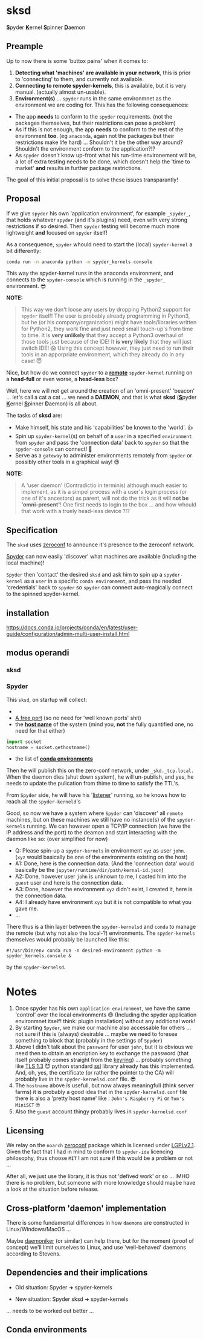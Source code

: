 # sksd
<ins>**S**</ins>pyder <ins>**K**</ins>ernel <ins>**S**</ins>pinner <ins>**D**</ins>aemon


## Preample

Up to now there is some 'buttox pains' when it comes to:
1. **Detecting what 'machines' are available in your network**, this is prior to 'connecting' to them, and currently not available.
2. **Connecting to remote spyder-kernels**, this is available, but it is very manual. (actually almost un-usable).
3. **Environment(s)** ... `spyder` runs in the same environmnet as the environment we are coding for. This has the following consequences:
  - The app **needs** to conform to the `spyder` requirements. (not the packages themselves, but their restrictions can pose a problem)
  - As if this is not enough, the app **needs** to conform to the rest of the environment **too**. (eg `anaconda`, again not the packages but their restrictions make life hard) ... Shouldn't it be the other way around? Shouldn't the environment conform to the application?!?
  - As `spyder` doesn't know up-front what his run-time environement will be, a lot of extra testing needs to be done, which doesn't help the 'time to market' **and** results in further package restrictions.
  
The goal of this initial proposal is to solve these issues transparantly!

## Proposal

If we give `spyder` his own 'application environment', for example `_spyder_`, that holds whatever `spyder` (and it's plugins) need, even with very strong restrictions if so desired. Then `spyder` testing will become much more lightweight **and** focused on `spyder` itself!

As a consequence, `spyder` whould need to start the (local) `spyder-kernel` a bit differently:
```sh
conda run -n anaconda python -m spyder_kernels.console
```
This way the spyder-kernel runs in the anaconda environment, and connects to the `spyder-console` which is running in the `_spyder_` environment. 😎

**NOTE:**
> This way we don't loose any users by dropping Python2 support for `spyder` itself! The user is probably already programming in Python3, but he (or his company/organization) might have tools/libraries written for Python2, they work fine and just need small touch-up's from time to time. It is **very unlikely** that they accept a Python3 overhaul of those tools just because of the IDE! It **is very likely** that they will just switch IDE! 😱 Using this concept however, they just need to run their tools in an apporpriate environment, which they already do in any case! 😇

Nice, but how do we connect `spyder` to a <ins>**remote**</ins> `spyder-kernel` running on a **head-full** or even worse, a **head-less** box? 

Well, here we will not get around the creation of an 'omni-present' 'beacon' ... let's call a cat a cat ... we need a **DAEMON**, and that is what **sksd** (<ins>**S**</ins>pyder <ins>**K**</ins>ernel <ins>**S**</ins>pinner **D**aemon) is all about.

The tasks of **sksd** are:

- Make himself, his state and his 'capabilities' be known to the 'world'. 👍
- Spin up `spyder-kernel`(s) on behalf of a `user` in a specified `environment` from `spyder` and pass the 'connection data' back to `spyder` so that the `spyder-console` can connect! 🎉
- Serve as a `gateway` to administer environments remotely from `spyder` or possibly other tools in a graphical way! 😍

**NOTE:**
> A 'user daemon' (Contradictio in terminis) although much easier to implement, as it is a simpel process with a user's login process (or one of it's ancestors) as parent, will not do the trick as it will **not be 'omni-present'**! One first needs to login to the box ... and how whould that work with a truely head-less device ?!?

## Specification

The `sksd` uses [zeroconf](https://github.com/jstasiak/python-zeroconf) to announce it's presence to the zeroconf network.

[Spyder](https://github.com/spyder-ide/spyder) can now easily 'discover' what machines are available (including the local machine)! 

`Spyder` then 'contact' the desired `sksd` and ask him to spin up a `spyder-kernel` as a `user` in a specific `conda environment`, and pass the needed 'credentials' back to `spyder` so `spyder` can connect auto-magically connect to the spinned spyder-kernel.

## installation
https://docs.conda.io/projects/conda/en/latest/user-guide/configuration/admin-multi-user-install.html

## modus operandi

### sksd

### Spyder

This `sksd`, on startup will collect:

  *
  * [A free port](https://github.com/nerohmot/spyder-kernels/blob/nerohmot/proposal/publish.py#L25) (so no need for 'well known ports' shit)
  * the <ins>**host name**</ins> of the system (mind you, **not** the fully quantified one, no need for that either)
  ```python
  import socket
  hostname = socket.gethostname()
  ```
  * the list of <ins>**conda environments**</ins>

Then he will publish this on the zero-conf network, under `_skd._tcp.local.` When the daemon dies (shut down system), he will un-publish,
and yes, he needs to update the pulication from thime to time to satisfy the TTL's.

From `Spyder` side, he will have his '[listener](discover.py)' running, so he knows how to reach all the `spyder-kerneld`'s

Good, so now we have a system where `Spyder` can 'discover' all `remote` machines, but on these machines we still have no instance(s) of
the `spyder-kernels` running. We can however open a TCP/IP connection (we have the IP address and the port) to the deamon and start
interacting with the daemon like so: (over simplified for now)

  - Q: Please spin-up a `spyder-kernels` in environment `xyz` as user `john`. (`xyz` would basically be one of the environments existing on the host)
  - A1: Done, here is the connection data. (And the 'connection data' would basically be the `jupyter/runtime/dir/path/kernal-id.json`)
  - A2: Done, however user `john` is unknown to me, I casted him into the `guest` user and here is the connection data.
  - A3: Done, however the environment `xyz` didn't exist, I created it, here is the connection data.
  - A4: I already have environment `xyz` but it is not compatible to what you gave me.
  - ...

There thus is a thin layer between the `spyder-kernelsd` and `conda` to manage the remote (but why not also the local-?) environments. The `spyder-kernels` themselves would probably be launched like this:
```shell
#!/usr/bin/env conda run -n desired-environment python -m spyder_kernels.console &
```
by the `spyder-kernelsd`.

# Notes
  1. Once spyder has his own `application environment`, we have the same 'control' over the local environments 😍 (Including the spyder application environmnet itself! think: plugin installation) without any additional work!
  2. By starting `Spyder`, we make our machine also accessable for others ... not sure if this is (always) desirable ... maybe we need to foresee something to block that (probably in the settings of `Spyder`)
  3. Above I didn't talk about the `password` for user `john`, but it is obvious we need then to obtain an encription key to exchange the password (that itself probably comes straight from the [keyring](https://github.com/jaraco/keyring)) ... probably something like [TLS 1.3](https://tools.ietf.org/pdf/rfc8446.pdf#page=96) 😈 python standard [ssl](https://docs.python.org/3/library/ssl.html) library already has this implemented. And, oh, yes, the certificate (or rather the pointer to the CA) will probably live in the `spyder-kernelsd.conf` file. 😎
  4. The `hostname` above is usefull, but now always meaningfull (think server farms) it is probably a good idea that in the `spyder-kernelsd.conf` file there is also a 'pretty host name' like : `John's Raspberry Pi` or `Tom's MiniSCT` 🤓
  5. Also the `guest` account thingy probably lives in `spyder-kernelsd.conf`

## Licensing

We relay on the `noarch` [zeroconf](https://github.com/jstasiak/python-zeroconf) package which is licensed under [LGPLv2.1](https://github.com/jstasiak/python-zeroconf/blob/master/COPYING). Given the fact that I had in mind to conform to `spyder-ide` licencing philosophy, thus choose `MIT` I am not sure if this would be a problem or not ...

After all, we just use the library, it is thus not 'defived work' or so ... IMHO there is no problem, but someone with more knowledge should maybe have a look at the situation before release.

## Cross-platform 'daemon' implementation

There is some fundamental differences in how `daemons` are constructed in Linux/Windows/MacOS ...

Maybe [daemoniker](https://daemoniker.readthedocs.io/en/latest/) (or similar) can help there, but for the moment (proof of concept) we'll limit ourselves to Linux, and use 'well-behaved' daemons according to Stevens.

## Dependencies and their implications

  * Old situation:
    Spyder ➜ spyder-kernels
  
  * New situation:
    Spyder
    sksd ➜ spyder-kernels

... needs to be worked out better ...

## Conda environments

